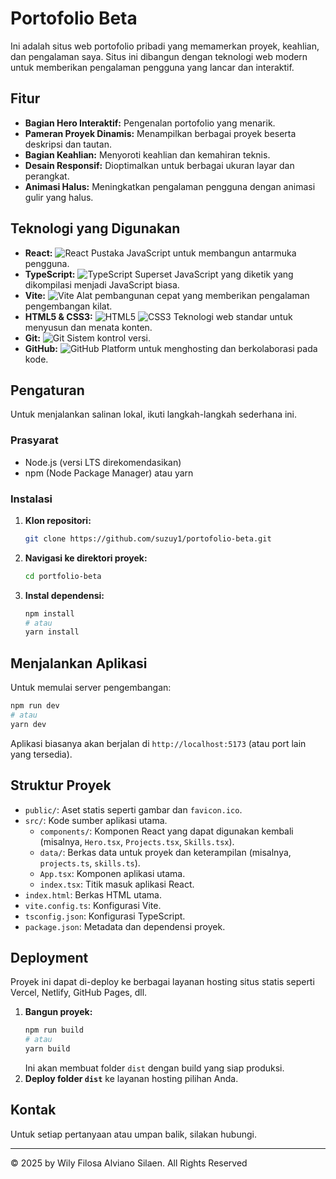 # Portofolio Beta

Ini adalah situs web portofolio pribadi yang memamerkan proyek, keahlian, dan pengalaman saya. Situs ini dibangun dengan teknologi web modern untuk memberikan pengalaman pengguna yang lancar dan interaktif.

## Fitur

*   **Bagian Hero Interaktif:** Pengenalan portofolio yang menarik.
*   **Pameran Proyek Dinamis:** Menampilkan berbagai proyek beserta deskripsi dan tautan.
*   **Bagian Keahlian:** Menyoroti keahlian dan kemahiran teknis.
*   **Desain Responsif:** Dioptimalkan untuk berbagai ukuran layar dan perangkat.
*   **Animasi Halus:** Meningkatkan pengalaman pengguna dengan animasi gulir yang halus.

## Teknologi yang Digunakan

*   **React:** <img src="https://img.shields.io/badge/React-20232A?style=for-the-badge&logo=react&logoColor=61DAFB" alt="React" /> Pustaka JavaScript untuk membangun antarmuka pengguna.
*   **TypeScript:** <img src="https://img.shields.io/badge/TypeScript-007ACC?style=for-the-badge&logo=typescript&logoColor=white" alt="TypeScript" /> Superset JavaScript yang diketik yang dikompilasi menjadi JavaScript biasa.
*   **Vite:** <img src="https://img.shields.io/badge/Vite-646CFF?style=for-the-badge&logo=vite&logoColor=white" alt="Vite" /> Alat pembangunan cepat yang memberikan pengalaman pengembangan kilat.
*   **HTML5 & CSS3:** <img src="https://img.shields.io/badge/HTML5-E34F26?style=for-the-badge&logo=html5&logoColor=white" alt="HTML5" /> <img src="https://img.shields.io/badge/CSS3-1572B6?style=for-the-badge&logo=css3&logoColor=white" alt="CSS3" /> Teknologi web standar untuk menyusun dan menata konten.
*   **Git:** <img src="https://img.shields.io/badge/Git-F05032?style=for-the-badge&logo=git&logoColor=white" alt="Git" /> Sistem kontrol versi.
*   **GitHub:** <img src="https://img.shields.io/badge/GitHub-100000?style=for-the-badge&logo=github&logoColor=white" alt="GitHub" /> Platform untuk menghosting dan berkolaborasi pada kode.

## Pengaturan

Untuk menjalankan salinan lokal, ikuti langkah-langkah sederhana ini.

### Prasyarat

*   Node.js (versi LTS direkomendasikan)
*   npm (Node Package Manager) atau yarn

### Instalasi

1.  **Klon repositori:**
    ```bash
    git clone https://github.com/suzuy1/portofolio-beta.git
    ```
2.  **Navigasi ke direktori proyek:**
    ```bash
    cd portfolio-beta
    ```
3.  **Instal dependensi:**
    ```bash
    npm install
    # atau
    yarn install
    ```

## Menjalankan Aplikasi

Untuk memulai server pengembangan:

```bash
npm run dev
# atau
yarn dev
```

Aplikasi biasanya akan berjalan di `http://localhost:5173` (atau port lain yang tersedia).

## Struktur Proyek

*   `public/`: Aset statis seperti gambar dan `favicon.ico`.
*   `src/`: Kode sumber aplikasi utama.
    *   `components/`: Komponen React yang dapat digunakan kembali (misalnya, `Hero.tsx`, `Projects.tsx`, `Skills.tsx`).
    *   `data/`: Berkas data untuk proyek dan keterampilan (misalnya, `projects.ts`, `skills.ts`).
    *   `App.tsx`: Komponen aplikasi utama.
    *   `index.tsx`: Titik masuk aplikasi React.
*   `index.html`: Berkas HTML utama.
*   `vite.config.ts`: Konfigurasi Vite.
*   `tsconfig.json`: Konfigurasi TypeScript.
*   `package.json`: Metadata dan dependensi proyek.

## Deployment

Proyek ini dapat di-deploy ke berbagai layanan hosting situs statis seperti Vercel, Netlify, GitHub Pages, dll.

1.  **Bangun proyek:**
    ```bash
    npm run build
    # atau
    yarn build
    ```
    Ini akan membuat folder `dist` dengan build yang siap produksi.
2.  **Deploy folder `dist`** ke layanan hosting pilihan Anda.

## Kontak

Untuk setiap pertanyaan atau umpan balik, silakan hubungi.

---

&copy; 2025 by Wily Filosa Alviano Silaen. All Rights Reserved
